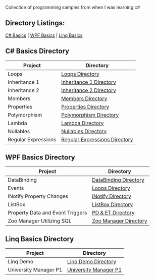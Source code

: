 Collection of programming samples from when I was learning c#

## Directory Listings:

[C# Basics](https://github.com/Wuydts/CSharp/tree/master/Coding_Basics) | [WPF Basics](https://github.com/Wuydts/CSharp/tree/master/WPF_Basics) | [Linq Basics](https://github.com/Wuydts/CSharp/tree/master/Linq_Basics) 

## C# Basics Directory
| Project | Directory | 
| - | - |
|  Loops | [Loops Directory](https://github.com/Wuydts/CSharp/tree/master/Coding_Basics/loops)|
|  Inheritance 1 | [Inheritance 1 Directory](https://github.com/Wuydts/CSharp/tree/master/Coding_Basics/Inheritance)|
|  Inheritance 2 | [Inheritance 2 Directory](https://github.com/Wuydts/CSharp/tree/master/Coding_Basics/Inheritance2)|
| Members | [Members Directory](https://github.com/Wuydts/CSharp/tree/master/Coding_Basics/members) |
| Properties | [Properties Directory](https://github.com/Wuydts/CSharp/tree/master/Coding_Basics/Properties) |
| Polymorphism | [Polymorphism Directory](https://github.com/Wuydts/CSharp/tree/master/Coding_Basics/Polymorphism) |
| Lambda | [Lambda Directory](https://github.com/Wuydts/CSharp/tree/master/Coding_Basics/Lambda) |
| Nullables | [Nullables Directory](https://github.com/Wuydts/CSharp/tree/master/Coding_Basics/Nullables) |
| Regular Expressions | [Regular Expressions Directory](https://github.com/Wuydts/CSharp/tree/master/Coding_Basics/RegularExpressions) |

## WPF Basics Directory
| Project | Directory | 
| - | - |
|  DataBinding | [DataBinding Directory](https://github.com/Wuydts/CSharp/tree/master/WPF_Basics/WPF%20-%20DataBinding)|
|  Events | [Loops Directory](https://github.com/Wuydts/CSharp/tree/master/WPF_Basics/WPF%20-%20Events%20in%20XAML)|
|  INotify Property Changes | [INotify Directory](https://github.com/Wuydts/CSharp/tree/master/WPF_Basics/WPF%20-%20INotifyPropertyChanges)|
|  ListBox | [ListBox Directory](https://github.com/Wuydts/CSharp/tree/master/WPF_Basics/WPF%20-%20ListBox)|
|  Property Data and Event Triggers | [PD & ET Directory](https://github.com/Wuydts/CSharp/tree/master/WPF_Basics/WPF%20-%20Property%20Data%20and%20Event%20Triggers)|
|  Zoo Manager Utilizing SQL | [Zoo Manager Directory](https://github.com/Wuydts/CSharp/tree/master/WPF_Basics/WPF%20Zoo%20Manager)|

## Linq Basics Directory
| Project | Directory | 
| - | - |
| Linq Demo | [Linq Demo Directory](https://github.com/Wuydts/CSharp/tree/master/Linq_Basics/FIrst-Linq)|
| University Manager P1 | [University Manager P1](https://github.com/Wuydts/CSharp/tree/master/Linq_Basics/Linq%20-%20University%20Manager) |



